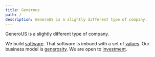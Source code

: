 ```yaml
---
title: Generous
path: /
description: GeneroUS is a slightly different type of company.
---
```


GeneroUS is a slightly different type of company.

We build [software](/software).
That software is imbued with a set of [values](/values).
Our business model is [generosity](/businessmodel).
We are open to [investment](/investment).
